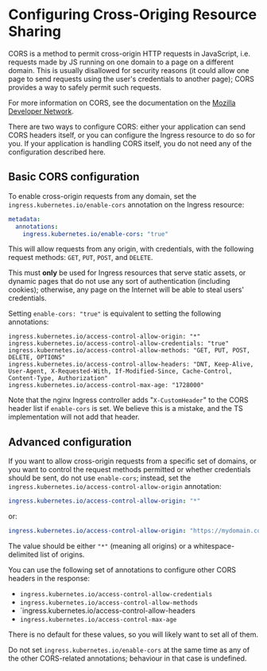 # Configuring Cross-Origing Resource Sharing

CORS is a method to permit cross-origin HTTP requests in JavaScript, i.e.
requests made by JS running on one domain to a page on a different domain.
This is usually disallowed for security reasons (it could allow one page to
send requests using the user's credentials to another page); CORS provides a
way to safely permit such requests.

For more information on CORS, see the documentation on the
[Mozilla Developer Network](https://developer.mozilla.org/en-US/docs/Web/HTTP/Access_control_CORS).

There are two ways to configure CORS: either your application can send CORS
headers itself, or you can configure the Ingress resource to do so for you.
If your application is handling CORS itself, you do not need any of the
configuration described here.

## Basic CORS configuration

To enable cross-origin requests from any domain, set the
`ingress.kubernetes.io/enable-cors` annotation on the Ingress resource:

```yaml
metadata:
  annotations:
    ingress.kubernetes.io/enable-cors: "true"
```

This will allow requests from any origin, with credentials, with the following
request methods: `GET`, `PUT`, `POST`, and `DELETE`.

This must **only** be used for Ingress resources that serve static assets, or
dynamic pages that do not use any sort of authentication (including cookies);
otherwise, any page on the Internet will be able to steal users' credentials.

Setting `enable-cors: "true"` is equivalent to setting the following annotations:

```
ingress.kubernetes.io/access-control-allow-origin: "*"
ingress.kubernetes.io/access-control-allow-credentials: "true"
ingress.kubernetes.io/access-control-allow-methods: "GET, PUT, POST, DELETE, OPTIONS"
ingress.kubernetes.io/access-control-allow-headers: "DNT, Keep-Alive, User-Agent, X-Requested-With, If-Modified-Since, Cache-Control, Content-Type, Authorization"
ingress.kubernetes.io/access-control-max-age: "1728000"
```

Note that the nginx Ingress controller adds "`X-CustomHeader`" to the CORS
header list if `enable-cors` is set.  We believe this is a mistake, and the TS
implementation will not add that header.

## Advanced configuration

If you want to allow cross-origin requests from a specific set of domains, or
you want to control the request methods permitted or whether credentials should
be sent, do not use `enable-cors`; instead, set the
`ingress.kubernetes.io/access-control-allow-origin` annotation:

```yaml
ingress.kubernetes.io/access-control-allow-origin: "*"
```

or:

```yaml
ingress.kubernetes.io/access-control-allow-origin: "https://mydomain.com https://myothersite.com"
```

The value should be either `"*"` (meaning all origins) or a whitespace-delimited
list of origins.

You can use the following set of annotations to configure other CORS headers
in the response:

* `ingress.kubernetes.io/access-control-allow-credentials`
* `ingress.kubernetes.io/access-control-allow-methods`
* `ingress.kubernetes.io/access-control-allow-headers
* `ingress.kubernetes.io/access-control-max-age`

There is no default for these values, so you will likely want to set all of
them.

Do not set `ingress.kubernetes.io/enable-cors` at the same time as any of the
other CORS-related annotations; behaviour in that case is undefined.
